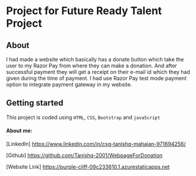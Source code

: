 #  Project for Future Ready Talent Project 
## About
I had made a website which basically has a donate button which take the user to my Razor Pay from where they can make a donation. And after successful payment they will get a receipt on their e-mail id which they had given during the time of payment. I had use Razor Pay test mode payment option to integrate payment gateway in my website.
## Getting started

This project is coded using `HTML`, `CSS`, `Bootstrap` and `javaScript`

####  About me:


[LinkedIn] https://www.linkedin.com/in/csg-tanishq-mahajan-971694256/


[Github] https://github.com/Tanishq-2001/WebpageForDonation

[Website Link] https://purple-cliff-09c233610.1.azurestaticapps.net
